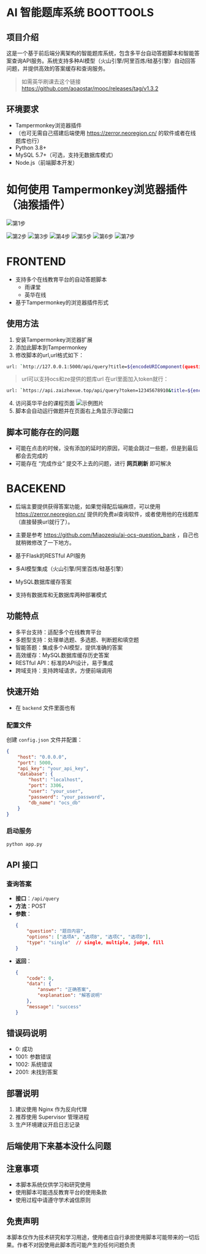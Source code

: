 # AI 智能题库系统 BOOTTOOLS

## 项目介绍
这是一个基于前后端分离架构的智能题库系统，包含多平台自动答题脚本和智能答案查询API服务。系统支持多种AI模型（火山引擎/阿里百炼/硅基引擎）自动回答问题，并提供高效的答案缓存和查询服务。

> 如需英华刷课去这个链接 https://github.com/aoaostar/mooc/releases/tag/v1.3.2

## 环境要求
- Tampermonkey浏览器插件
- （也可无需自己搭建后端使用 https://zerror.neoregion.cn/ 的软件或者在线题库也行）
- Python 3.8+
- MySQL 5.7+（可选，支持无数据库模式）
- Node.js（前端脚本开发）

# 如何使用 Tampermonkey浏览器插件 （油猴插件）
![第1步](./Photo/1.png) 

![第2步](./Photo/3.png) 
![第3步](./Photo/4.png) 
![第4步](./Photo/5.png) 
![第5步](./Photo/6.png) 
![第6步](./Photo/7.png) 
![第7步](./Photo/8.png) 


# FRONTEND
- 支持多个在线教育平台的自动答题脚本
  - 雨课堂
  - 英华在线
- 基于Tampermonkey的浏览器插件形式

## 使用方法
1. 安装Tampermonkey浏览器扩展
2. 添加此脚本到Tampermonkey
3. 修改脚本的url,url格式如下：
```bash
url: `http://127.0.0.1:5000/api/query?title=${encodeURIComponent(question)}&options=${encodeURIComponent(JSON.stringify(options))}&type=${encodeURIComponent(type)}`,

```

> url可以支持ocs和ze提供的题库url
在url里面加入token就行：
```bash
url: `https://api.zaizhexue.top/api/query?token=12345678910&title=${encodeURIComponent(question)}&options=${encodeURIComponent(JSON.stringify(options))}&type=${encodeURIComponent(type)}`，

```  
4. 访问英华平台的课程页面
![示例图片](./example.png)   
5. 脚本会自动运行做题并在页面右上角显示浮动窗口

## 脚本可能存在的问题
- 可能在点击的时候，没有添加的延时的原因，可能会跳过一些题，但是到最后都会去完成的
- 可能存在 “完成作业” 提交不上去的问题，进行 __网页刷新__ 即可解决

# BACEKEND
- 后端主要提供获得答案功能，如果觉得配后端麻烦，可以使用 https://zerror.neoregion.cn/ 提供的免费ai查询软件，或者使用他的在线题库（直接替换url就行了）。
- 主要是参考 https://github.com/Miaozeqiu/ai-ocs-question_bank ，自己也就稍微修改了一下地方。
  
- 基于Flask的RESTful API服务
- 多AI模型集成（火山引擎/阿里百炼/硅基引擎）
- MySQL数据库缓存答案
- 支持有数据库和无数据库两种部署模式
  
## 功能特点
- 多平台支持：适配多个在线教育平台
- 多题型支持：处理单选题、多选题、判断题和填空题
- 智能答题：集成多个AI模型，提供准确的答案
- 高效缓存：MySQL数据库缓存历史答案
- RESTful API：标准的API设计，易于集成
- 跨域支持：支持跨域请求，方便前端调用

## 快速开始

- 在 `backend` 文件里面也有

###  配置文件
创建 `config.json` 文件并配置：
```json
{
    "host": "0.0.0.0",
    "port": 5000,
    "api_key": "your_api_key",
    "database": {
        "host": "localhost",
        "port": 3306,
        "user": "your_user",
        "password": "your_password",
        "db_name": "ocs_db"
    }
}
```

###  启动服务
```bash
python app.py
```

## API 接口

### 查询答案
- **接口**：`/api/query`
- **方法**：POST
- **参数**：
  ```json
  {
      "question": "题目内容",
      "options": ["选项A", "选项B", "选项C", "选项D"],
      "type": "single"  // single, multiple, judge, fill
  }
  ```
- **返回**：
  ```json
  {
      "code": 0,
      "data": {
          "answer": "正确答案",
          "explanation": "解答说明"
      },
      "message": "success"
  }
  ```

## 错误码说明
- 0: 成功
- 1001: 参数错误
- 1002: 系统错误
- 2001: 未找到答案

## 部署说明
1. 建议使用 Nginx 作为反向代理
2. 推荐使用 Supervisor 管理进程
3. 生产环境建议开启日志记录

## 后端使用下来基本没什么问题

## 注意事项
- 本脚本系统仅供学习和研究使用
- 使用脚本可能违反教育平台的使用条款
- 使用过程中请遵守学术诚信原则

## 免责声明
本脚本仅作为技术研究和学习用途，使用者应自行承担使用脚本可能带来的一切后果。作者不对因使用此脚本而可能产生的任何问题负责
